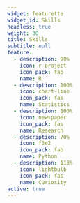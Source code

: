 ```yaml
---
widget: featurette
widget_id: Skills
headless: true
weight: 30
title: Skills
subtitle: null
feature:
  - description: 90%
    icon: r-project
    icon_pack: fab
    name: R
  - description: 100%
    icon: chart-line
    icon_pack: fas
    name: Statistics
  - description: 100%
    icon: newspaper
    icon_pack: fas
    name: Research
  - description: 70%
    icon: f3e2
    icon_pack: fab
    name: Python
  - description: 113%
    icon: lightbulb
    icon_pack: fas
    name: Curiosity
active: true
---
```

